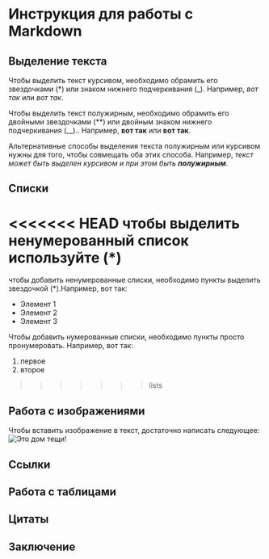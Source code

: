 # Инструкция для работы с Markdown

## Выделение текста

Чтобы выделить текст курсивом, необходимо обрамить его звездочками (*) или знаком нижнего подчеркивания (_). Например, *вот так* или _вот так_.

Чтобы выделить текст полужирным, необходимо обрамить его двойными звездочками (**) или двойным знаком нижнего подчеркивания (__).. Например, **вот так** или __вот так__.

Альтернативные способы выделения текста полужирным или курсивом нужны для того, чтобы совмещать оба этих способа. Например, _текст может быть выделен курсивом и при этом быть **полужирным**_.

## Списки

<<<<<<< HEAD
чтобы выделить ненумерованный список используйте (*)
=======
чтобы добавить ненумерованные списки, необходимо пункты выделить звездочкой (*).Например, вот так:
* Элемент 1
* Элемент 2
* Элемент 3

Чтобы добавить нумерованные списки, необходимо пункты просто пронумеровать. Например, вот так:
1. первое
2. второе
>>>>>>> lists

## Работа с изображениями

Чтобы вставить изображение в текст, достаточно написать следующее:
![Это дом тещи!](haus.png)

## Ссылки

## Работа с таблицами

## Цитаты

## Заключение